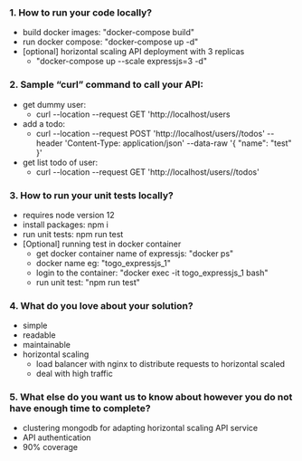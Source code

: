 ### 1. How to run your code locally?
* build docker images: "docker-compose build"
* run docker compose: "docker-compose up -d"
* [optional] horizontal scaling API deployment with 3 replicas
  * "docker-compose up --scale expressjs=3 -d"

### 2. Sample “curl” command to call your API:
* get dummy user:
  * curl --location --request GET 'http://localhost/users
* add a todo:
  * curl --location --request POST 'http://localhost/users/<userId>/todos' --header 'Content-Type: application/json' --data-raw '{ "name": "test" }'
* get list todo of user:
  * curl --location --request GET 'http://localhost/users/<userId>/todos'

### 3. How to run your unit tests locally?
* requires node version 12
* install packages: npm i
* run unit tests: npm run test
* [Optional] running test in docker container
  * get docker container name of expressjs: "docker ps"
  * docker name eg: "togo_expressjs_1"
  * login to the container: "docker exec -it togo_expressjs_1 bash"
  * run unit test: "npm run test"


### 4. What do you love about your solution?
* simple
* readable
* maintainable
* horizontal scaling
  * load balancer with nginx to distribute requests to horizontal scaled
  * deal with high traffic


### 5. What else do you want us to know about however you do not have enough time to complete?
* clustering mongodb for adapting horizontal scaling API service
* API authentication
* 90% coverage